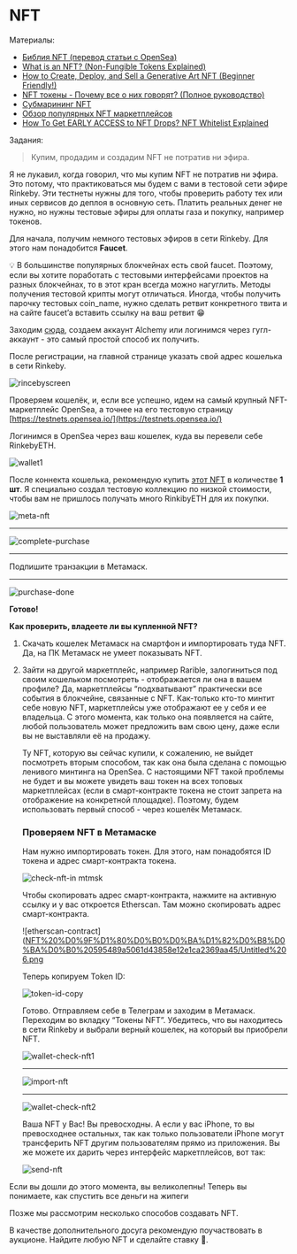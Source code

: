 # NFT

Материалы:

* [Библия NFT (перевод статьи с OpenSea)](https://incrypted.com/nft-bibliya-opensea-perevod/)
* [What is an NFT? (Non-Fungible Tokens Explained)](https://www.youtube.com/watch?v=4dkl5O9LOKg)
* [How to Create, Deploy, and Sell a Generative Art NFT (Beginner Friendly!)](https://www.youtube.com/watch?v=MKwWpZEuLTs)
* [NFT токены - Почему все о них говорят? (Полное руководство)](https://www.youtube.com/watch?v=APm5GYUP3hM)
* [Субмарининг NFT](https://www.pinata.cloud/blog/introducing-submarining-what-it-is-why-you-need-it)
* [Обзор популярных NFT маркетплейсов](https://www.youtube.com/watch?v=u25Zk2lbMf8)
* [How To Get EARLY ACCESS to NFT Drops? NFT Whitelist Explained](https://www.youtube.com/watch?v=i2a-eV99nWM)

Задания:

> Купим, продадим и создадим NFT не потратив ни эфира.

Я не лукавил, когда говорил, что мы купим NFT не потратив ни эфира. Это потому, что практиковаться мы будем с вами в тестовой сети эфире Rinkeby. Эти тестнеты нужны для того, чтобы проверить работу тех или иных сервисов до деплоя в основную сеть. Платить реальных денег не нужно, но нужны тестовые эфиры для оплаты газа и покупку, например токенов.  

Для начала, получим немного тестовых эфиров в сети Rinkeby. Для этого нам понадобится **Faucet**. 

💡 В большинстве популярных блокчейнах есть свой faucet. Поэтому, если вы хотите поработать с тестовыми интерфейсами проектов на разных блокчейнах, то в этот кран всегда можно нагуглить. 
Методы получения тестовой крипты могут отличаться. Иногда, чтобы получить парочку тестовых coin_name, нужно сделать ретвит конкретного твита и на сайте faucet’a вставить ссылку на ваш ретвит 😁


Заходим [сюда](https://rinkebyfaucet.com), создаем аккаунт Alchemy или логинимся через гугл-аккаунт - это самый простой способ их получить. 

После регистрации, на главной странице указать свой адрес кошелька в сети Rinkeby. 

![rincebyscreen](https://s3.us-west-2.amazonaws.com/secure.notion-static.com/8e06d7ba-f8af-49ab-8fb1-1b742cf39416/Untitled.png?X-Amz-Algorithm=AWS4-HMAC-SHA256&X-Amz-Content-Sha256=UNSIGNED-PAYLOAD&X-Amz-Credential=AKIAT73L2G45EIPT3X45%2F20220929%2Fus-west-2%2Fs3%2Faws4_request&X-Amz-Date=20220929T094222Z&X-Amz-Expires=86400&X-Amz-Signature=7c68998860e40f3c78067a4f5a2065d7996ae7992b369fa2a841efdd04aad8dc&X-Amz-SignedHeaders=host&response-content-disposition=filename%20%3D%22Untitled.png%22&x-id=GetObject)

Проверяем кошелёк, и, если все успешно, идем на самый крупный NFT-маркетплейс OpenSea, а точнее на его тестовую страницу [https://testnets.opensea.io/](https://testnets.opensea.io/)

Логинимся в OpenSea через ваш кошелек, куда вы перевели себе RinkebyETH. 

![wallet1](https://s3.us-west-2.amazonaws.com/secure.notion-static.com/873d34bc-d39a-4b9c-94c3-8057fd29c0ef/Untitled.png?X-Amz-Algorithm=AWS4-HMAC-SHA256&X-Amz-Content-Sha256=UNSIGNED-PAYLOAD&X-Amz-Credential=AKIAT73L2G45EIPT3X45%2F20220929%2Fus-west-2%2Fs3%2Faws4_request&X-Amz-Date=20220929T094340Z&X-Amz-Expires=86400&X-Amz-Signature=98217bae775edaf934c81f2b7f5eb5f2c8fa2579f1f19db092afe0cbc7d060b0&X-Amz-SignedHeaders=host&response-content-disposition=filename%20%3D%22Untitled.png%22&x-id=GetObject)

После коннекта кошелька, рекомендую купить [этот NFT](https://testnets.opensea.io/assets/rinkeby/0x88b48f654c30e99bc2e4a1559b4dcf1ad93fa656/24290071089379083484624953948549622586066461141968821151670377219967196069927) в количестве **1 шт**. Я специально создал тестовую коллекцию по низкой стоимости, чтобы вам не пришлось получать много RinkibyETH для их покупки. 

![meta-nft](https://s3.us-west-2.amazonaws.com/secure.notion-static.com/34a62034-ccde-4df0-9cbc-5850ce8ab541/Untitled.png?X-Amz-Algorithm=AWS4-HMAC-SHA256&X-Amz-Content-Sha256=UNSIGNED-PAYLOAD&X-Amz-Credential=AKIAT73L2G45EIPT3X45%2F20220929%2Fus-west-2%2Fs3%2Faws4_request&X-Amz-Date=20220929T094754Z&X-Amz-Expires=86400&X-Amz-Signature=bde719ff86b304c7a89bb8ee02739eae5ffdd044e2286e56827de99736d8ebac&X-Amz-SignedHeaders=host&response-content-disposition=filename%20%3D%22Untitled.png%22&x-id=GetObject)

---

![complete-purchase](https://s3.us-west-2.amazonaws.com/secure.notion-static.com/0fa8408c-7ece-47e1-8f43-cf5fda8bd2be/Untitled.png?X-Amz-Algorithm=AWS4-HMAC-SHA256&X-Amz-Content-Sha256=UNSIGNED-PAYLOAD&X-Amz-Credential=AKIAT73L2G45EIPT3X45%2F20220929%2Fus-west-2%2Fs3%2Faws4_request&X-Amz-Date=20220929T094841Z&X-Amz-Expires=86400&X-Amz-Signature=eb8d3ef28792136945d3036640318f4fd82f84ffacf3e3c8a5b51b1b5415574a&X-Amz-SignedHeaders=host&response-content-disposition=filename%20%3D%22Untitled.png%22&x-id=GetObject)

---

Подпишите транзакции в Метамаск.

---

![purchase-done](https://s3.us-west-2.amazonaws.com/secure.notion-static.com/1b0737a7-6e35-490c-ba9a-1c8439419d4c/Untitled.png?X-Amz-Algorithm=AWS4-HMAC-SHA256&X-Amz-Content-Sha256=UNSIGNED-PAYLOAD&X-Amz-Credential=AKIAT73L2G45EIPT3X45%2F20220929%2Fus-west-2%2Fs3%2Faws4_request&X-Amz-Date=20220929T094918Z&X-Amz-Expires=86400&X-Amz-Signature=516d4f03eae100656347ae5cf30eccac778d33f80d33ee6ca57a717e2de11dca&X-Amz-SignedHeaders=host&response-content-disposition=filename%20%3D%22Untitled.png%22&x-id=GetObject)

**Готово!**

**Как проверить, владеете ли вы купленной NFT?** 

1. Скачать кошелек Метамаск на смартфон и импортировать туда NFT. Да, на ПК Метамаск не умеет показывать NFT.
2. Зайти на другой маркетплейс, например Rarible, залогиниться под своим кошельком посмотреть - отображается ли она в вашем профиле? Да, маркетплейсы “подхватывают” практически все события в блокчейне, связанные с NFT. Как-только кто-то минтит себе новую NFT, маркетплейсы уже отображают ее у себя и ее владельца. С этого момента, как только она появляется на сайте, любой пользователь может предложить вам свою цену, даже если вы не выставляли её на продажу. 
    
    Ту NFT, которую вы сейчас купили, к сожалению, не выйдет посмотреть вторым способом, так как она была сделана с помощью ленивого минтинга на OpenSea. С настоящими NFT такой проблемы не будет и вы можете увидеть ваш токен на всех топовых маркетплейсах (если в смарт-контракте токена не стоит запрета на отображение на конкретной площадке). Поэтому, будем использовать первый способ - через кошелёк Метамаск. 
    
    ### Проверяем NFT в Метамаске
    
    Нам нужно импортировать токен. Для этого, нам понадобятся ID токена и адрес смарт-контракта токена. 
    
    ![check-nft-in mtmsk](https://s3.us-west-2.amazonaws.com/secure.notion-static.com/fd0bc287-c00a-4d24-a97a-799a7f11f49a/Untitled.png?X-Amz-Algorithm=AWS4-HMAC-SHA256&X-Amz-Content-Sha256=UNSIGNED-PAYLOAD&X-Amz-Credential=AKIAT73L2G45EIPT3X45%2F20220929%2Fus-west-2%2Fs3%2Faws4_request&X-Amz-Date=20220929T095032Z&X-Amz-Expires=86400&X-Amz-Signature=05f865578499cc9dd4e7e9a7da4f49b30c2e88de584f239240f63fde7fd58c27&X-Amz-SignedHeaders=host&response-content-disposition=filename%20%3D%22Untitled.png%22&x-id=GetObject)
    
    Чтобы скопировать адрес смарт-контракта, нажмите на активную ссылку и у вас откроется Etherscan. Там можно скопировать адрес смарт-контракта. 
    
    ![etherscan-contract]([NFT%20%D0%9F%D1%80%D0%B0%D0%BA%D1%82%D0%B8%D0%BA%D0%B0%20595489a5061d43858e12e1ca2369aa45/Untitled%206.png](https://s3.us-west-2.amazonaws.com/secure.notion-static.com/96a5afd0-68e5-4c8a-8bf5-75d6cd644024/Untitled.png?X-Amz-Algorithm=AWS4-HMAC-SHA256&X-Amz-Content-Sha256=UNSIGNED-PAYLOAD&X-Amz-Credential=AKIAT73L2G45EIPT3X45%2F20220929%2Fus-west-2%2Fs3%2Faws4_request&X-Amz-Date=20220929T095116Z&X-Amz-Expires=86400&X-Amz-Signature=d633f32235535b0d36a6d44e268e1155f60c9d970791038d9a5312708cb5ade4&X-Amz-SignedHeaders=host&response-content-disposition=filename%20%3D%22Untitled.png%22&x-id=GetObject)
    
    Теперь копируем Token ID:
    
    ![token-id-copy](https://s3.us-west-2.amazonaws.com/secure.notion-static.com/d6c45a4e-7ed4-4396-adff-d218371fb6d7/Untitled.png?X-Amz-Algorithm=AWS4-HMAC-SHA256&X-Amz-Content-Sha256=UNSIGNED-PAYLOAD&X-Amz-Credential=AKIAT73L2G45EIPT3X45%2F20220929%2Fus-west-2%2Fs3%2Faws4_request&X-Amz-Date=20220929T095202Z&X-Amz-Expires=86400&X-Amz-Signature=bb0cb1f92e97b595e3a95451190003b8b98b4f9431c6d519fed737ede7ae9601&X-Amz-SignedHeaders=host&response-content-disposition=filename%20%3D%22Untitled.png%22&x-id=GetObject)
    
    Готово. Отправляем себе в Телеграм и заходим в Метамаск. Переходим во вкладку “Токены NFT”. Убедитесь, что вы находитесь в сети Rinkeby и выбрали верный кошелек, на который вы приобрели NFT.
    
    ![wallet-check-nft1](https://s3.us-west-2.amazonaws.com/secure.notion-static.com/253356fe-5eb4-4fdd-abf9-11879b9b6828/photo_2022-08-22_15-31-16.jpg?X-Amz-Algorithm=AWS4-HMAC-SHA256&X-Amz-Content-Sha256=UNSIGNED-PAYLOAD&X-Amz-Credential=AKIAT73L2G45EIPT3X45%2F20220929%2Fus-west-2%2Fs3%2Faws4_request&X-Amz-Date=20220929T095357Z&X-Amz-Expires=86400&X-Amz-Signature=4f0ea85e1d2ce30ff6e833962b39758d793921a4e6e2022e7a84e45a95b38bc3&X-Amz-SignedHeaders=host&response-content-disposition=filename%20%3D%22photo_2022-08-22_15-31-16.jpg%22&x-id=GetObject)
    
    ---
    
    ![import-nft](https://s3.us-west-2.amazonaws.com/secure.notion-static.com/e31be4f9-bf1e-4a85-be67-515dd97efdea/photo_2022-08-22_15-30-57.jpg?X-Amz-Algorithm=AWS4-HMAC-SHA256&X-Amz-Content-Sha256=UNSIGNED-PAYLOAD&X-Amz-Credential=AKIAT73L2G45EIPT3X45%2F20220929%2Fus-west-2%2Fs3%2Faws4_request&X-Amz-Date=20220929T095503Z&X-Amz-Expires=86400&X-Amz-Signature=1470182207830e93c562cd76abaf393b22b1427e502f488de184fef0a8dca5bc&X-Amz-SignedHeaders=host&response-content-disposition=filename%20%3D%22photo_2022-08-22_15-30-57.jpg%22&x-id=GetObject)
    
    ---
    
    ![wallet-check-nft2](https://s3.us-west-2.amazonaws.com/secure.notion-static.com/a7ecdfbe-22bf-4abe-9be3-872dd248b9c1/photo_2022-08-22_15-30-59.jpg?X-Amz-Algorithm=AWS4-HMAC-SHA256&X-Amz-Content-Sha256=UNSIGNED-PAYLOAD&X-Amz-Credential=AKIAT73L2G45EIPT3X45%2F20220929%2Fus-west-2%2Fs3%2Faws4_request&X-Amz-Date=20220929T095546Z&X-Amz-Expires=86400&X-Amz-Signature=94f384da39334439ffa8544f8ff7bfdaea2b3ea9fae064e528dad2e71b46d9ba&X-Amz-SignedHeaders=host&response-content-disposition=filename%20%3D%22photo_2022-08-22_15-30-59.jpg%22&x-id=GetObject)
    
    Ваша NFT у Вас! Вы превосходны. А если у вас iPhone, то вы превосходнее остальных, так как только пользователи iPhone могут трансферить NFT другим пользователям прямо из приложения. Вы же можете их дарить через интерфейс маркетплейсов, вот так:
    
    ![send-nft](https://s3.us-west-2.amazonaws.com/secure.notion-static.com/25530271-32dd-45d3-8916-9acf2c04a99b/Untitled.png?X-Amz-Algorithm=AWS4-HMAC-SHA256&X-Amz-Content-Sha256=UNSIGNED-PAYLOAD&X-Amz-Credential=AKIAT73L2G45EIPT3X45%2F20220929%2Fus-west-2%2Fs3%2Faws4_request&X-Amz-Date=20220929T095632Z&X-Amz-Expires=86400&X-Amz-Signature=70074b4e2bf3e6100e210ea41b8f9500c941d961d7001c00b55f94238d6bdd94&X-Amz-SignedHeaders=host&response-content-disposition=filename%20%3D%22Untitled.png%22&x-id=GetObject)
    

Если вы дошли до этого момента, вы великолепны! Теперь вы понимаете, как спустить все деньги на жипеги

Позже мы рассмотрим несколько способов создавать NFT.

В качестве дополнительного досуга рекомендую поучаствовать в аукционе. Найдите любую NFT и сделайте ставку 🙂.
